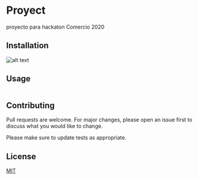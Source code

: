 # Proyect

proyecto para hackaton Comercio 2020

## Installation

![alt text](https://bgasparotto.com/wp-content/uploads/2017/12/spring-logo.png)

## Usage

```java

```

## Contributing

Pull requests are welcome. For major changes, please open an issue first to discuss what you would like to change.

Please make sure to update tests as appropriate.

## License

[MIT](https://choosealicense.com/licenses/mit/)
